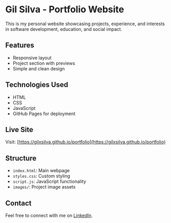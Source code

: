# Gil Silva - Portfolio Website

This is my personal website showcasing projects, experience, and interests in software development, education, and social impact.

## Features

- Responsive layout
- Project section with previews
- Simple and clean design

## Technologies Used

- HTML
- CSS
- JavaScript
- GitHub Pages for deployment

## Live Site

Visit: [https://gilxsilva.github.io/portfolio](https://gilxsilva.github.io/portfolio)

## Structure

- `index.html`: Main webpage
- `styles.css`: Custom styling
- `script.js`: JavaScript functionality
- `images/`: Project image assets

## Contact

Feel free to connect with me on [LinkedIn](https://www.linkedin.com/in/gilsilvaa).
